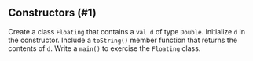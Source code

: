 ## Constructors (#1)

Create a class `Floating` that contains a `val d` of type `Double`. Initialize
`d` in the constructor. Include a `toString()` member function that returns the
contents of `d`. Write a `main()` to exercise the `Floating` class.